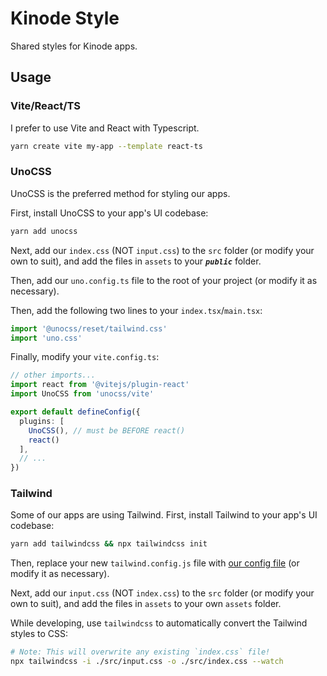# Kinode Style
Shared styles for Kinode apps.

## Usage

### Vite/React/TS

I prefer to use Vite and React with Typescript.

```sh
yarn create vite my-app --template react-ts
```

### UnoCSS
UnoCSS is the preferred method for styling our apps. 

First, install UnoCSS to your app's UI codebase:

```sh
yarn add unocss
```

Next, add our `index.css` (NOT `input.css`) to the `src` folder (or modify your own to suit), and add the files in `assets` to your ***`public`*** folder.

Then, add our `uno.config.ts` file to the root of your project (or modify it as necessary).

Then, add the following two lines to your `index.tsx`/`main.tsx`:

```ts
import '@unocss/reset/tailwind.css'
import 'uno.css'
```

Finally, modify your `vite.config.ts`:

```ts
// other imports...
import react from '@vitejs/plugin-react'
import UnoCSS from 'unocss/vite'

export default defineConfig({
  plugins: [
    UnoCSS(), // must be BEFORE react()
    react()
  ],
  // ...
})
```

### Tailwind
Some of our apps are using Tailwind. First, install Tailwind to your app's UI codebase:

```sh
yarn add tailwindcss && npx tailwindcss init
```

Then, replace your new `tailwind.config.js` file with [our config file](./tailwind.config.js) (or modify it as necessary).

Next, add our `input.css` (NOT `index.css`) to the `src` folder (or modify your own to suit), and add the files in `assets` to your own `assets` folder.

While developing, use `tailwindcss` to automatically convert the Tailwind styles to CSS:

```sh
# Note: This will overwrite any existing `index.css` file!
npx tailwindcss -i ./src/input.css -o ./src/index.css --watch 
```
